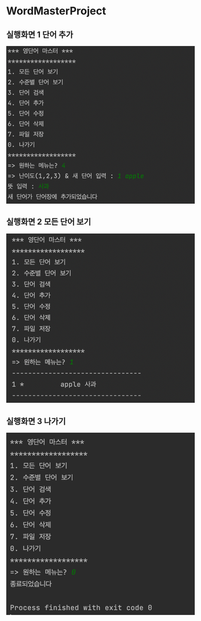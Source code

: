 # WordMasterProject


## 실행화면 1 단어 추가

<img src="https://github.com/uojin29/WordMasterProject/blob/master/screenshot/%E1%84%89%E1%85%B3%E1%84%8F%E1%85%B3%E1%84%85%E1%85%B5%E1%86%AB%E1%84%89%E1%85%A3%E1%86%BA%202022-09-06%20%E1%84%8B%E1%85%A9%E1%84%92%E1%85%AE%205.19.28.png"/>

## 실행화면 2 모든 단어 보기

<img src="https://github.com/uojin29/WordMasterProject/blob/master/screenshot/%E1%84%89%E1%85%B3%E1%84%8F%E1%85%B3%E1%84%85%E1%85%B5%E1%86%AB%E1%84%89%E1%85%A3%E1%86%BA%202022-09-06%20%E1%84%8B%E1%85%A9%E1%84%92%E1%85%AE%205.20.36.png"/>

## 실행화면 3 나가기

<img src="https://github.com/uojin29/WordMasterProject/blob/master/screenshot/%E1%84%89%E1%85%B3%E1%84%8F%E1%85%B3%E1%84%85%E1%85%B5%E1%86%AB%E1%84%89%E1%85%A3%E1%86%BA%202022-09-06%20%E1%84%8B%E1%85%A9%E1%84%92%E1%85%AE%205.21.05.png"/>

